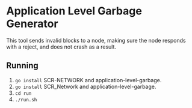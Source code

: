 # Application Level Garbage Generator
This tool sends invalid blocks to a node, making sure the node responds with a reject, and does not crash as a result.

## Running
 1. `go install` SCR-NETWORK and application-level-garbage.
 1. `go install` SCR_Network and application-level-garbage.
 2. `cd run`
 3. `./run.sh`


